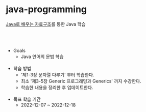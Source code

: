 # java-programming
[Java로 배우는 자료구조](https://www.inflearn.com/course/java-%EC%9E%90%EB%A3%8C%EA%B5%AC%EC%A1%B0#)를 통한 Java 학습
<br/><br/><br/><br/>
* Goals
  * Java 언어의 문법 학습
<br/><br/>
* 학습 방법
  * '제1-3장 문자열 다루기' 부터 학습한다.
  * 최소 '제3-5장 Generic 프로그래밍과 Generics' 까지 수강한다.
  * 학습한 내용을 정리한 후 업데이트한다.
<br/><br/>
* 목표 학습 기간
  * 2022-12-07 ~ 2022-12-18